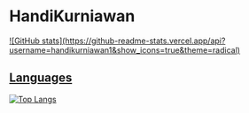 # HandiKurniawan

<p align="left">
<a href="https://github.com/handikurniawan1">
  ![GitHub stats](https://github-readme-stats.vercel.app/api?username=handikurniawan1&show_icons=true&theme=radical)


## Languages

[![Top Langs](https://github-readme-stats.vercel.app/api/top-langs/?username=handikurniawan1&layout=compact&exclude_repo=Zombie-Apocalypse,Olale-Soccer-Online,Surviv,obstacle-stumble-guys)](https://github.com/handikurniawan1)
</a>
</p>

